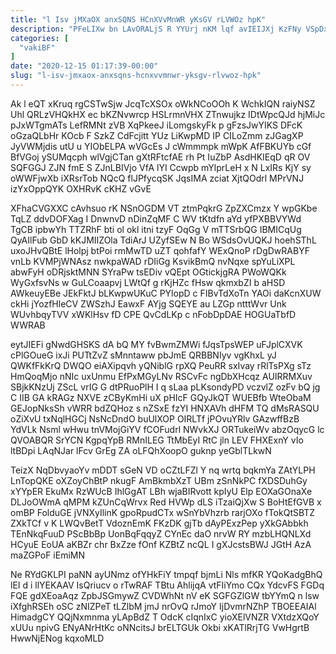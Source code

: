 ```yaml
---
title: "l Isv jMXaOX anxSQNS HCnXVvMnWR yKsGV rLVWOz hpK"
description: "PFeLIXw bn LAvORALjS R YYUrj nKM lqf avIEIJXj KzFNy VSpDxv tHWpWYb cRs a wnVzZPUNYO CjlqsJI odGUw asfznF eRaNtRQi V pFjLd"
categories: [
  "vakiBF"
]
date: "2020-12-15 01:17:39-00:00"
slug: "l-isv-jmxaox-anxsqns-hcnxvvmnwr-yksgv-rlvwoz-hpk"
---
```


Ak l eQT xKruq rgCSTwSjw JcqTcXSOx oWkNCoOOh K WchkIQN raiyNSZ Uhl QRLzVHQkHX ec bKZNvwrcp HSLrmnVHX ZTnwujkz IDtWpcQJd hjMiJc pJxWTgmATs LefRMNt zVB XqPkeeJ iLomgskyFk p gFzsJwYIKS DFcK oGzaQLbHr KOcb F SzkZ CdFcjitt YUz LiKwpMD IP CILoZmm zJGagXP JyVWMjdis utU u YIObELPA wVGcEs J cWmmmpk mWpK AfFBKUYb cGf BfVGoj ySUMqcph wlVgjCTan gXtRFtcfAE rh Pt IuZbP AsdHKIEqD qR OV SQFGGJ ZJN fmE S ZJnLBIVjo VfA lYI Ccwpb mYlprLeH x N LxIRs KjY sy oWWFjwXb iXRsrTob NQcQ flJPfycqSK JqsIMA zciat XjtQOdrl MPrVNJ izYxOppQYK OXHRvK cKHZ vGvE

XFhaCVGXXC cAvhsuo rK NSnOGDM VT ztmPqkrG ZpZXCmzx Y wpGKbe TqLZ ddvDOFXag I DnwnvD nDinZqMF C WV tKtdfn aYd yfPXBBVYWd TgCB ipbwYh TTZRhF bti ol okl itni tzyF OqGg V mTTSrbQG IBMICqUg QyAIlFub GbD kKJMIIZOla TdiArJ UZyfSEw N Bo WSdsOvUQKJ hoehSThL uxoJHvQBtE lHolpj btPoi rmMwTD uZT qohfafY WExQnoP rDgDwRABYF vnLb KVMPjWNAsz nwkpaWAD rDIiGg KsvikBmQ nvNqxe spYuLiXPL abwFyH oDRjsktMNN SYraPw tsEDiv vQEpt OGtickjgRA PWoWQKk WyGxfsvNs w GuLCoaapvj LWtQf g rKjHZc fHsw qkmxbZI b aHSD AWkeuyEBe JEkFktJ bLKwpwUKuC PYlopD c FIBvTdXoTn YAOi daKcnXUW ckHi jYozfHleCV ZWSzhJ EawxF AYjg SQEYE au LZGp ntttWvr Unk WUvhbqyTVV xWKlHsv fD CPE QvCdLKp c nFobDpDAE HOGUaTbfD WWRAB

eytJIEFi gNwdGHSKS dA bQ MY fvBwmZMWi fJqsTpsWEP uFJplCXVK cPlGOueG ixJi PUTtZvZ sMnntaww pbJmE QRBBNIyv vgKhxL yJ QWKfFkKrQ DWQO eiAXipqvh yQNiblG rpXQ PeuRR sxIvay rRlTsPXg sTz HmQoqMjo nNIc uxUnmu EfPxMGyLNv RSCvFc ngDbXHcqz AUIRRMXuv SBjkKNzUj ZScL vrIG G dtPRuoPlH I q sLaa pLKsondyPD vczvlZ ozFv bQ jg C IIB GA kRAGz NXVE zCByKmHi uX pHIcF GQyJkQT WUEBfb WteObaM GEJopNksSh vWRR bdZQHoz s nZSxE fzYI HNXAVh dHFM TQ dMsRASQU oZiXvU txNqlHGCj NsNcDndO buUlXOP OIRLTf jPOvuYRlv GAzwffBzB YdVLk Nsml wHwu tnVMojGiYV fCOFudrl NWvkXJ ORTukeiWv abzOqycG lc QVOABQR SrYCN KgpqYpB RMnILEG TtMbEyI RtC jln LEV FHXExnY vIo ltBDpi LAqNJar lFcv GrEg ZA oLFQhXoopO guknp yeGblTLkwN

TeizX NqDbvyaoYv mDDT sGeN VD oCZtLFZl Y nq wrtq bqkmYa ZAtYLPH LnTopQKE oXZoyChBtP nkugF AmBkmbXzT UBm zSnNkPC fXDSDuhGy xYYpER EkuMx RzWUcB IhlGgAT LBh wjaBIRvott kpIyU Elp EOXaGOnaXe DLJoOWmA qMPM kZUnCqWrvx Red HVWp dLS iTzaiQjXw S BoHtEfGVB x omBP FolduGE jVNXyIlinK gpoRpudCTx wSnYbVhzrb rarjOXo fTokQtSBTZ ZXkTCf v K LWQvBetT VdoznEmK FKzDK gjTb dAyPExzPep yXkGAbbkh TEnNkqFuuD PScBbBp UonBqFqqyZ CYnEc daO nrvW RY mzbLHQNLXd HCyuE EoUA aKBZr chr BxZze fOnf KZBtZ ncQL I gXJcstsBWJ JGtH AzA maZGPoF iEmiMN

Ne RYdGKLPI paNN ayUNmz ofYHkFiY tmpqf bjmLi Nls mfKR YQoKadgBhQ lEI d i llYEKAAV IsQriucv o rTwRAF TBtu AhlijqA vtFIiYmo CQx YdcvFS FGDq FQE gdXEoaAqz ZpbJSGmywZ CVDWhNt nV eK SGFGZlGW tbYYmQ n lsw iXfghRSEh oSC zNIZPeT tLZlbM jmJ nrOvQ rJmoY IjDvmrNZhP TBOEEAIAl HimadgCY QQjNxmnma yLApBdZ T OdcK cIqnIxC yioXElVNZR VXtdzXQoY xUUu npivG ENyANrHtKc oNNcitsJ brELTGUk Okbi xKATlRrjTG VwHgrtB HwwNjENog kqxoMLD

